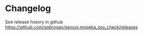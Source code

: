 # Changelog

See release history in github <https://github.com/spbrogan/sensor.mopeka_pro_check/releases>
